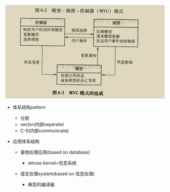 

![image-20230313171805089](https://raw.githubusercontent.com/cl626/Image/master/Picgo/image-20230313171805089.png)

* 体系结构pattern
  * 分层
  * vector(内部seperate)
  * C-S(内部communicate)

* 应用体系结构

  * 事物处理应用(based on database)
    * whose kernel=信息系统

  * 语言处理system(based on 信息处理)
    * 典型的编译器